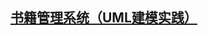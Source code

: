 ## [书籍管理系统（UML建模实践）](https://dawsonlee1790.github.io/%E4%B9%A6%E7%B1%8D%E7%AE%A1%E7%90%86%E7%B3%BB%E7%BB%9F-UML%E5%BB%BA%E6%A8%A1%E5%AE%9E%E8%B7%B5/)